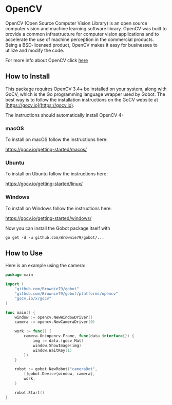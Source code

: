 # OpenCV

OpenCV (Open Source Computer Vision Library) is an open source computer vision and machine learning software library. OpenCV was built to provide a common infrastructure for computer vision applications and to accelerate the use of machine perception in the commercial products. Being a BSD-licensed product, OpenCV makes it easy for businesses to utilize and modify the code.

For more info about OpenCV click [here](http://opencv.org/)

## How to Install

This package requires OpenCV 3.4+ be installed on your system, along with GoCV, which is the Go programming language wrapper used by Gobot. The best way is to follow the installation instructions on the GoCV website at [https://gocv.io](https://gocv.io).

The instructions should automatically install OpenCV 4+

### macOS

To install on macOS follow the instructions here:

https://gocv.io/getting-started/macos/

### Ubuntu

To install on Ubuntu follow the instructions here:

https://gocv.io/getting-started/linux/

### Windows

To install on Windows follow the instructions here:

https://gocv.io/getting-started/windows/


Now you can install the Gobot package itself with

```
go get -d -u github.com/Brownie79/gobot/...
```

## How to Use

Here is an example using the camera:

```go
package main

import (
	"github.com/Brownie79/gobot"
	"github.com/Brownie79/gobot/platforms/opencv"
	"gocv.io/x/gocv"
)

func main() {
	window := opencv.NewWindowDriver()
	camera := opencv.NewCameraDriver(0)

	work := func() {
		camera.On(opencv.Frame, func(data interface{}) {
			img := data.(gocv.Mat)
			window.ShowImage(img)
			window.WaitKey(1)
		})
	}

	robot := gobot.NewRobot("cameraBot",
		[]gobot.Device{window, camera},
		work,
	)

	robot.Start()
}
```
